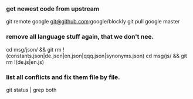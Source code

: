 ### get newest code from upstream
git remote google git@github.com:google/blockly
git pull google master

### remove all language stuff again, that we don't nee.
cd msg/json/ && git rm !(constants.json|de.json|en.json|qqq.json|synonyms.json)
cd msg/js/ && git rm !(de.js|en.js)

### list all conflicts and fix them file by file.
git status | grep both

